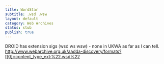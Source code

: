 ```yaml
---
title: WordStar
subtitle: .wsd .wsw
layout: default
category: Web Archives
status: stub
publish: true
---
```


DROID has extension sigs (wsd ws wsw) - none in UKWA as far as I can tell.
http://www.webarchive.org.uk/aadda-discovery/formats?f[0]=content_type_ext:%22.wsd%22
